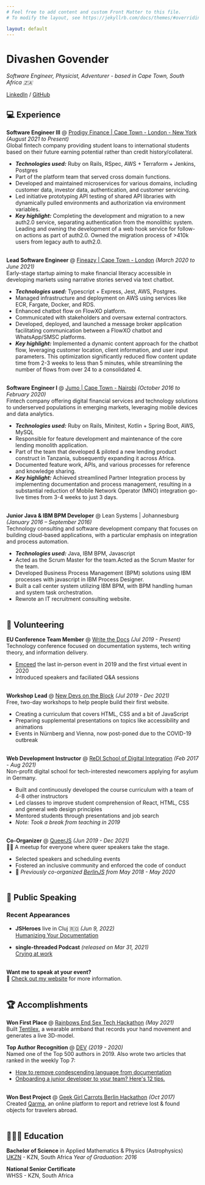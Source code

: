 ```yaml
---
# Feel free to add content and custom Front Matter to this file.
# To modify the layout, see https://jekyllrb.com/docs/themes/#overriding-theme-defaults

layout: default
---
```


# Divashen Govender

_Software Engineer, Physicist, Adventurer - based in Cape Town, South Africa 🇿🇦_ <br>

[LinkedIn](https://www.linkedin.com/in/divashen/) / [GitHub](https://github.com/divasheng/)

## 💻 Experience

**Software Engineer III** @ [Prodigy Finance | Cape Town - London - New York](https://prodigyfinance.com/) _(August 2021 to Present)_ <br>
Global fintech company providing student loans to international students based on their future earning potential rather than credit history/collateral.
- **_Technologies used:_** Ruby on Rails, RSpec, AWS + Terraform + Jenkins, Postgres
- Part of the platform team that served cross domain functions.
- Developed and maintained microservices for various domains, including customer data, investor data, authentication, and customer servicing.
- Led initiative prototyping API testing of shared API libraries with dynamically pulled environments and authorization via environment variables.
- **_Key highlight:_** Completing the development and migration to a new auth2.0 service, separating authentication from the monolithic system. Leading and owning the development of a web hook service for follow-on actions as part of auth2.0. Owned the migration process of >410k users from legacy auth to auth2.0.
  <br><br>

**Lead Software Engineer** @ [Fineazy | Cape Town - London](https://fineazy.com/) _(March 2020 to June 2021)_ <br>
Early-stage startup aiming to make financial literacy accessible in developing markets using narrative stories served via text chatbot.
- **_Technologies used:_** Typescript + Express, Jest, AWS, Postgres.
- Managed infrastructure and deployment on AWS using services like ECR, Fargate, Docker, and RDS.
- Enhanced chatbot flow on FlowXO platform.
- Communicated with stakeholders and oversaw external contractors.
- Developed, deployed, and launched a message broker application facilitating communication between a FlowXO chatbot and WhatsApp/SMSC platforms.
- **_Key highlight:_** Implemented a dynamic content approach for the chatbot flow, leveraging customer location, client information, and user input parameters. This optimization significantly reduced flow content update time from 2-3 weeks to less than 5 minutes, while streamlining the number of flows from over 24 to a consolidated 4.
  <br><br>

**Software Engineer I** @ [Jumo | Cape Town - Nairobi](https://jumo.world/) _(October 2016 to February 2020)_ <br>
Fintech company offering digital financial services and technology solutions to underserved populations in emerging markets, leveraging mobile devices and data analytics.
- **_Technologies used:_** Ruby on Rails, Minitest, Kotlin + Spring Boot, AWS, MySQL
- Responsible for feature development and maintenance of the core lending monolith application.
- Part of the team that developed & piloted a new lending product construct in Tanzania, subsequently expanding it across Africa.
- Documented feature work, APIs, and various processes for reference and knowledge sharing.
- **_Key highlight:_** Achieved streamlined Partner Integration process by implementing documentation and process management, resulting in a substantial reduction of Mobile Network Operator (MNO) integration go-live times from 3-4 weeks to just 3 days. 
  <br><br>

**Junior Java & IBM BPM Developer** @ Lean Systems | Johannesburg _(January 2016 – September 2016)_ <br>
Technology consulting and software development company that focuses on building cloud-based applications, with a particular emphasis on integration and process automation.
- **_Technologies used:_** Java, IBM BPM, Javascript
- Acted as the Scrum Master for the team.Acted as the Scrum Master for the team.
- Developed Business Process Management (BPM) solutions using IBM processes with javascript in IBM Process Designer.
- Built a call center system utilizing IBM BPM, with BPM handling human and system task orchestration.
- Rewrote an IT recruitment consulting website.
  <br><br>

## 📌 Volunteering

**EU Conference Team Member** @ [Write the Docs](https://www.writethedocs.org/conf/) _(Jul 2019 - Present)_<br>
Technology conference focused on documentation systems, tech writing theory, and information delivery.
- [Emceed](https://workwithcarolyn.com/speaking/emcee) the last in-person event in 2019 and the first virtual event in 2020
- Introduced speakers and faciliated Q&A sessions
  <br><br>

**Workshop Lead** @ [New Devs on the Block](https://newdevs.org/) _(Jul 2019 - Dec 2021)_ <br>
Free, two-day workshops to help people build their first website.
- Creating a curriculum that covers HTML, CSS and a bit of JavaScript
- Preparing supplemental presentations on topics like accessibility and animations
- Events in Nürnberg and Vienna, now post-poned due to the COVID-19 outbreak
  <br><br>

**Web Development Instructor** @ [ReDI School of Digital Integration](https://www.redi-school.org/) _(Feb 2017 - Aug 2021)_<br>
Non-profit digital school for tech-interested newcomers applying for asylum in Germany.
- Built and continuously developed the course curriculum with a team of 4-8 other instructors
- Led classes to improve student comprehension of React, HTML, CSS and general web design principles
- Mentored students through presentations and job search
- _Note: Took a break from teaching in 2019_
  <br><br>

**Co-Organizer** @ [QueerJS](https://queerjs.com/) _(Jun 2019 - Dec 2021)_<br>
🏳️‍🌈 A meetup for everyone where queer speakers take the stage.
- Selected speakers and scheduling events
- Fostered an inclusive community and enforced the code of conduct
- 🐻 _Previously co-organized [BerlinJS](https://berlinjs.org/) from May 2018 - May 2020_
  <br><br>


## 🎤 Public Speaking

### Recent Appearances

- **JSHeroes** live in Cluj 🇷🇴 _(Jun 9, 2022)_
  <br>[Humanizing Your Documentation](https://www.youtube.com/watch?v=yE7eOoXTZtM)<br>

- **single-threaded Podcast** _(released on Mar 31, 2021)_
  <br>[Crying at work](https://anchor.fm/single-threaded/episodes/Carolyn-Stransky-on-Crying-at-Work-etu7hj)<br>
  <br>

**Want me to speak at your event?**
<br>💖 [Check out my website](https://workwithcarolyn.com/speaking) for more information.
<br><br>

## 🏆 Accomplishments

**Won First Place** @ [Rainbows End Sex Tech Hackathon](https://hack.touchyfeely.tech/) _(May 2021)_ <br>
Built [Tentilex](https://workwithcarolyn.com/blog/tentilex), a wearable armband that records your hand movement and generates a live 3D-model.

**Top Author Recognition** @ [DEV](https://dev.to/) _(2019 - 2020)_ <br>
Named one of the Top 500 authors in 2019. Also wrote two articles that ranked in the weekly Top 7:
- [How to remove condescending language from documentation](https://dev.to/meeshkan/how-to-remove-condescending-language-from-documentation-4a5p)
- [Onboarding a junior developer to your team? Here's 12 tips.](https://dev.to/carolstran/onboarding-a-junior-developer-to-your-team-here-s-12-tips-4g3a)
  <br><br>

**Won Best Project** @ [Geek Girl Carrots Berlin Hackathon](http://www.hacklikeagirl.co/) _(Oct 2017)_<br>
Created [Qarma](https://github.com/lcorr8/qarma), an online platform to report and retrieve lost & found objects for travelers abroad.
<br><br>

## 👩🏼‍🎓 Education

**Bachelor of Science** in Applied Mathematics & Physics (Astrophysics)<br>
[UKZN](https://ukzn.ac.za/) - KZN, South Africa _Year of Graduation: 2016_

**National Senior Certificate** <br>
WHSS - KZN, South Africa
